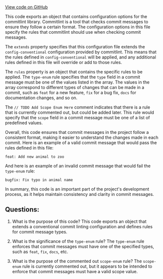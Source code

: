 [View code on GitHub](zoo-labs/zoo/blob/master/foundation/commitlint.config.js)

This code exports an object that contains configuration options for the commitlint library. Commitlint is a tool that checks commit messages to ensure they follow a certain format. The configuration options in this file specify the rules that commitlint should use when checking commit messages.

The `extends` property specifies that this configuration file extends the `config-conventional` configuration provided by commitlint. This means that the rules defined in `config-conventional` will be applied, and any additional rules defined in this file will override or add to those rules.

The `rules` property is an object that contains the specific rules to be applied. The `type-enum` rule specifies that the `type` field in a commit message must be one of the values listed in the array. The values in the array correspond to different types of changes that can be made in a commit, such as `feat` for a new feature, `fix` for a bug fix, `docs` for documentation changes, and so on.

The `// TODO Add Scope Enum Here` comment indicates that there is a rule that is currently commented out, but could be added later. This rule would specify that the `scope` field in a commit message must be one of a list of predefined values.

Overall, this code ensures that commit messages in the project follow a consistent format, making it easier to understand the changes made in each commit. Here is an example of a valid commit message that would pass the rules defined in this file:

```
feat: Add new animal to zoo
```

And here is an example of an invalid commit message that would fail the `type-enum` rule:

```
bugfix: Fix typo in animal name
```

In summary, this code is an important part of the project's development process, as it helps maintain consistency and clarity in commit messages.
## Questions: 
 1. What is the purpose of this code?
   This code exports an object that extends a conventional commit linting configuration and defines rules for commit message types.

2. What is the significance of the `type-enum` rule?
   The `type-enum` rule enforces that commit messages must have one of the specified types, such as `feat`, `fix`, `docs`, etc.

3. What is the purpose of the commented out `scope-enum` rule?
   The `scope-enum` rule is currently commented out, but it appears to be intended to enforce that commit messages must have a valid scope value.